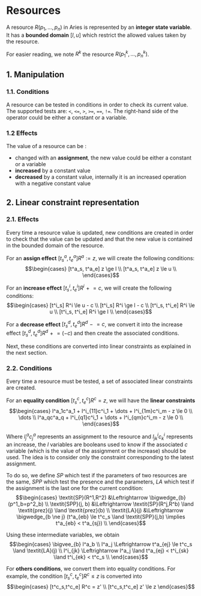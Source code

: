 # Resources

A resource $R(p_1,\dots,p_n)$ in Aries is represented by an **integer state variable**.
It has a **bounded domain** $[l,u]$ which restrict the allowed values taken by the resource.

For easier reading, we note $R^k$ the resource $R(p^k_1,\dots,p^k_n)$.

## 1. Manipulation

### 1.1. Conditions

A resource can be tested in conditions in order to check its current value.
The supported tests are: `<`, `<=`, `>`, `>=`, `==`, `!=`.
The right-hand side of the operator could be either a constant or a variable.

### 1.2 Effects

The value of a resource can be :
- changed with an **assignment**, the new value could be either a constant or a variable
- **increased** by a constant value
- **decreased** by a constant value, internally it is an increased operation with a negative constant value

## 2. Linear constraint representation

### 2.1. Effects

Every time a resource value is updated, new conditions are created in order to check that the value can be updated and that the new value is contained in the bounded domain of the resource.

For an **assign effect** $[t^a_s, t^a_e] R^a := z$, we will create the following conditions:
$$\begin{cases}
[t^a_s, t^a_e] z \ge l \\
[t^a_s, t^a_e] z \le u \\
\end{cases}$$

For an **increase effect** $[t^i_s, t^i_e] R^i \mathrel{+}= c$, we will create the following conditions:
$$\begin{cases}
[t^i_s] R^i \le u - c \\
[t^i_s] R^i \ge l - c \\
[t^i_s, t^i_e] R^i \le u \\
[t^i_s, t^i_e] R^i \ge l \\
\end{cases}$$

For a **decrease effect** $[t^d_s, t^d_e] R^d \mathrel{-}= c$, we convert it into the increase effect $[t^d_s, t^d_e] R^d \mathrel{+}= (-c)$ and then create the associated conditions.

Next, these conditions are converted into linear constraints as explained in the next section.

### 2.2. Conditions

Every time a resource must be tested, a set of associated linear constraints are created.

For an **equality condition** $[t^c_s, t^c_e] R^c = z$, we will have the **linear constraints**
$$\begin{cases}
l^a_1c^a_1 + l^i_{11}c^i_1 + \dots + l^i_{1m}c^i_m - z \le 0 \\
\dots \\
l^a_qc^a_q + l^i_{q1}c^i_1 + \dots + l^i_{qm}c^i_m - z \le 0 \\
\end{cases}$$

Where $l^a_jc^a_j$ represents an assignment to the resource and $l^i_{jk}c^i_k$ represents an increase, the $l$ variables are booleans used to know if the associated $c$ variable (which is the value of the assignment or the increase) should be used. The idea is to consider only the constraint corresponding to the latest assignment. 

To do so, we define $\textit{SP}$ which test if the parameters of two resources are the same, $\textit{SPP}$ which test the presence and the parameters, $\textit{LA}$ which test if the assignment is the last one for the current condition:
$$\begin{cases}
\textit{SP}(R^1,R^2) &\Leftrightarrow \bigwedge_{b} (p^1_b=p^2_b) \\
\textit{SPP}(j, b) &\Leftrightarrow \textit{SP}(R^j,R^b) \land \textit{prez}(j) \land \textit{prez}(b) \\
\textit{LA}(j) &\Leftrightarrow \bigwedge_{b \ne j} (t^a_{eb} \le t^c_s \land \textit{SPP}(j,b) \implies t^a_{eb} < t^a_{sj}) \\
\end{cases}$$

Using these intermediate variables, we obtain
$$\begin{cases}
\bigvee_{b} l^a_b \\
l^a_j \Leftrightarrow t^a_{ej} \le t^c_s \land \textit{LA}(j) \\
l^i_{jk} \Leftrightarrow l^a_j \land t^a_{ej} < t^i_{sk} \land t^i_{ek} < t^c_s \\
\end{cases}$$

For **others conditions**, we convert them into equality conditions. For example, the condition $[t^c_s,t^c_e] R^c \le z$ is converted into
$$\begin{cases}
[t^c_s,t^c_e] R^c = z' \\
[t^c_s,t^c_e] z' \le z
\end{cases}$$